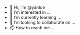 - 👋 Hi, I’m @yanloe
- 👀 I’m interested in ...
- 🌱 I’m currently learning ...
- 💞️ I’m looking to collaborate on ...
- 📫 How to reach me ...

<!---
yanloe/yanloe is a ✨ special ✨ repository because its `README.md` (this file) appears on your GitHub profile.
You can click the Preview link to take a look at your changes.
--->
